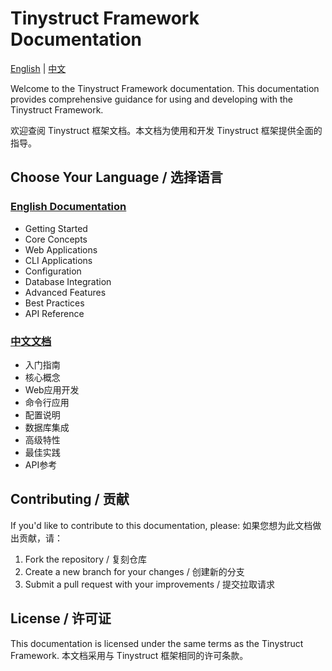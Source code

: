 # Tinystruct Framework Documentation

[English](en/) | [中文](zh/)

Welcome to the Tinystruct Framework documentation. This documentation provides comprehensive guidance for using and developing with the Tinystruct Framework.

欢迎查阅 Tinystruct 框架文档。本文档为使用和开发 Tinystruct 框架提供全面的指导。

## Choose Your Language / 选择语言

### [English Documentation](en/)
- Getting Started
- Core Concepts
- Web Applications
- CLI Applications
- Configuration
- Database Integration
- Advanced Features
- Best Practices
- API Reference

### [中文文档](zh/)
- 入门指南
- 核心概念
- Web应用开发
- 命令行应用
- 配置说明
- 数据库集成
- 高级特性
- 最佳实践
- API参考

## Contributing / 贡献

If you'd like to contribute to this documentation, please:
如果您想为此文档做出贡献，请：

1. Fork the repository / 复刻仓库
2. Create a new branch for your changes / 创建新的分支
3. Submit a pull request with your improvements / 提交拉取请求

## License / 许可证

This documentation is licensed under the same terms as the Tinystruct Framework.
本文档采用与 Tinystruct 框架相同的许可条款。